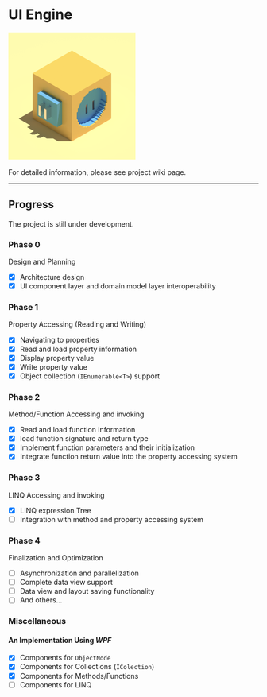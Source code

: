 # UI Engine

<img src="/UIEngine/icon/icon_2048_MKII.png" alt="Icon" style="zoom: 25%;" />

For detailed information, please see project wiki page. 

---

## Progress

The project is still under development. 

### Phase 0

 Design and Planning

- [x] Architecture design
- [x] UI component layer and domain model layer interoperability

### Phase 1

Property Accessing (Reading and Writing)

- [x] Navigating to properties
- [x] Read and load property information
- [X] Display property value
- [X] Write property value
- [X] Object collection (`IEnumerable<T>`) support

### Phase 2

Method/Function Accessing and invoking

- [X] Read and load function information
- [X] load function signature and return type
- [X] Implement function parameters and their initialization
- [X] Integrate function return value into the property accessing system

### Phase 3

LINQ Accessing and invoking

- [X] LINQ expression Tree
- [ ] Integration with method and property accessing system

### Phase 4

Finalization and Optimization

- [ ] Asynchronization and parallelization
- [ ] Complete data view support
- [ ] Data view and layout saving functionality
- [ ] And others...

### Miscellaneous

#### An Implementation Using *WPF*

- [X] Components for `ObjectNode`
- [X] Components for Collections (`IColection`)
- [X] Components for Methods/Functions
- [ ] Components for LINQ